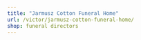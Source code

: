 ```yaml
---
title: "Jarmusz Cotton Funeral Home"
url: /victor/jarmusz-cotton-funeral-home/
shop: funeral directors
---
```

